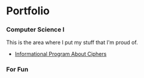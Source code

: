 # Portfolio
### Computer Science I
This is the area where I put my stuff that I'm proud of.
* [Informational Program About Ciphers](https://github.com/naqvimun000/Portfolio/blob/master/info.py)  

### For Fun
